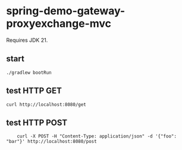 # spring-demo-gateway-proxyexchange-mvc

Requires JDK 21.

## start

    ./gradlew bootRun

## test HTTP GET

    curl http://localhost:8080/get

## test HTTP POST
    
        curl -X POST -H "Content-Type: application/json" -d '{"foo": "bar"}' http://localhost:8080/post 
